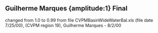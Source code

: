 ## Guilherme Marques {amplitude:1} Final
changed from 1.0  to 0.99  from file CVPMBasinWideWaterBal.xls (file date 7/25/00), 
(CVPM region 19), 
Guilherme Marques - 8/2/00

